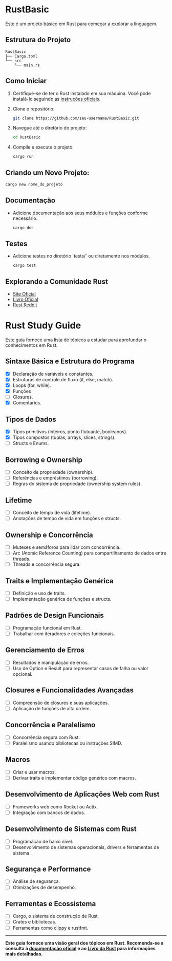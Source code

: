 # RustBasic

Este é um projeto básico em Rust para começar a explorar a linguagem.

## Estrutura do Projeto

```plaintext
RustBasic
├── Cargo.toml
└── src
    └── main.rs
```

## Como Iniciar

1. Certifique-se de ter o Rust instalado em sua máquina. Você pode instalá-lo seguindo as [instruções oficiais](https://www.rust-lang.org/tools/install).

2. Clone o repositório:

   ```bash
   git clone https://github.com/seu-username/RustBasic.git
   ```

3. Navegue até o diretório do projeto:

   ```bash
   cd RustBasic
   ```

4. Compile e execute o projeto:

   ```bash
   cargo run
   ```

##  Criando um Novo Projeto:
```bash
cargo new nome_do_projeto
```

## Documentação

- Adicione documentação aos seus módulos e funções conforme necessário.

   ```bash
   cargo doc
   ```

## Testes

- Adicione testes no diretório \`tests/\` ou diretamente nos módulos.

   ```bash
   cargo test
   ```



## Explorando a Comunidade Rust

- [Site Oficial](https://www.rust-lang.org/)
- [Livro Oficial](https://doc.rust-lang.org/book/)
- [Rust Reddit](https://www.reddit.com/r/rust/)

# Rust Study Guide

Este guia fornece uma lista de tópicos a estudar para aprofundar o conhecimentos em Rust.

## Sintaxe Básica e Estrutura do Programa

- [x] Declaração de variáveis e constantes.
- [x] Estruturas de controle de fluxo (if, else, match).
- [x] Loops (for, while).
- [x] Funções 
- [ ] Closures.
- [x] Comentários.

## Tipos de Dados

- [x] Tipos primitivos (inteiros, ponto flutuante, booleanos).
- [x] Tipos compostos (tuplas, arrays, slices, strings).
- [ ] Structs e Enums.

## Borrowing e Ownership

- [ ] Conceito de propriedade (ownership).
- [ ] Referências e empréstimos (borrowing).
- [ ] Regras do sistema de propriedade (ownership system rules).

## Lifetime

- [ ] Conceito de tempo de vida (lifetime).
- [ ] Anotações de tempo de vida em funções e structs.

## Ownership e Concorrência

- [ ] Mutexes e semáforos para lidar com concorrência.
- [ ] Arc (Atomic Reference Counting) para compartilhamento de dados entre threads.
- [ ] Threads e concorrência segura.

## Traits e Implementação Genérica

- [ ] Definição e uso de traits.
- [ ] Implementação genérica de funções e structs.

## Padrões de Design Funcionais

- [ ] Programação funcional em Rust.
- [ ] Trabalhar com iteradores e coleções funcionais.

## Gerenciamento de Erros

- [ ] Resultados e manipulação de erros.
- [ ] Uso de Option e Result para representar casos de falha ou valor opcional.

## Closures e Funcionalidades Avançadas

- [ ] Compreensão de closures e suas aplicações.
- [ ] Aplicação de funções de alta ordem.

## Concorrência e Paralelismo

- [ ] Concorrência segura com Rust.
- [ ] Paralelismo usando bibliotecas ou instruções SIMD.

## Macros

- [ ] Criar e usar macros.
- [ ] Derivar traits e implementar código genérico com macros.

## Desenvolvimento de Aplicações Web com Rust

- [ ] Frameworks web como Rocket ou Actix.
- [ ] Integração com bancos de dados.

## Desenvolvimento de Sistemas com Rust

- [ ] Programação de baixo nível.
- [ ] Desenvolvimento de sistemas operacionais, drivers e ferramentas de sistema.

## Segurança e Performance

- [ ] Análise de segurança.
- [ ] Otimizações de desempenho.

## Ferramentas e Ecossistema

- [ ] Cargo, o sistema de construção de Rust.
- [ ] Crates e bibliotecas.
- [ ] Ferramentas como clippy e rustfmt.

---

**Este guia fornece uma visão geral dos tópicos em Rust. Recomenda-se a consulta à [documentação oficial](https://doc.rust-lang.org/) e ao [Livro da Rust](https://doc.rust-lang.org/book/) para informações mais detalhadas.**
